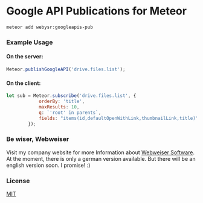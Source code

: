 # Google API Publications for Meteor

`meteor add webysr:googleapis-pub`

### Example Usage

#### On the server:

```javascript
Meteor.publishGoogleAPI('drive.files.list');

```

#### On the client:
```javascript
let sub = Meteor.subscribe('drive.files.list', {
            orderBy: 'title',
            maxResults: 10,
            q: `'root' in parents`,
            fields: "items(id,defaultOpenWithLink,thumbnailLink,title)"
        });
```

### Be wiser, Webweiser

Visit my company website for more Information about [Webweiser Software](https://www.webweiser.at). At the moment, there is only a german version available. But there will be an english version soon. I promise! :) 

### License

[MIT](../master/LICENSE)